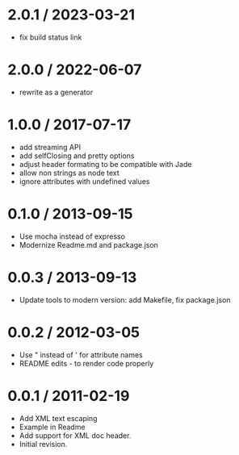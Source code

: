 
2.0.1 / 2023-03-21
==================

 * fix build status link

2.0.0 / 2022-06-07
==================

 * rewrite as a generator

1.0.0 / 2017-07-17
==================

 * add streaming API
 * add selfClosing and pretty options
 * adjust header formating to be compatible with Jade
 * allow non strings as node text
 * ignore attributes with undefined values

0.1.0 / 2013-09-15 
==================

 * Use mocha instead of expresso
 * Modernize Readme.md and package.json

0.0.3 / 2013-09-13 
==================

 * Update tools to modern version: add Makefile, fix package.json

0.0.2 / 2012-03-05 
==================

 * Use " instead of ' for attribute names
 * README edits - to render code properly

0.0.1 / 2011-02-19 
==================

 * Add XML text escaping
 * Example in Readme
 * Add support for XML doc header.
 * Initial revision.
